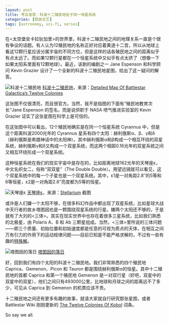 ```yaml
---
layout: post
title: 考古发现：科波十二殖民地处于同一恒星系统
categories: [假装文艺]
tags: [astronomy, sci-fi, series]
---
```


在<太空堡垒卡拉狄加里>的世界里，科波十二殖民地之间的地理关系一直是个很有争议的话题。有人认为12殖民地的名称正好对应着黄道十二宫，所以从地球上看这12颗行星应该分属宇宙的不同方位，但是这样的话各殖民地之间的距离似乎有点太远了。而如果12颗行星都在一个恒星系统中又似乎有点太挤了（想像一下如果太阳系里面有12颗地球）。最近，该剧的编剧之一 Jane Espenson 和科学顾问 Kevin Grazier 设计了一个全新的科波十二殖民地星图，给出了这一疑问的解答。

![科波十二殖民地](http://ww1.sinaimg.cn/large/abb3ee10jw1dv9gngahm6j.jpg)
[科波十二殖民地](http://ww1.sinaimg.cn/large/abb3ee10jw1dv9gngahm6j.jpg)，来源：[Detailed Map Of Battlestar Galactica’s Twelve Colonies](http://io9.com/5742034/a-detailed-map-of-battlestar-galacticas-twelve-colonies)

这张图不仅很漂亮，而且很官方。当然，我不是指图的下面有“殖民地教育次长”Jane Espenson 的签名，而是说供职于 NASA 喷气推进实验室的 Kevin Grazier 证实了这张星图在科学上是可信的。

在这张图中可以看出，12个殖民地确实是在同一个恒星系统 Cyrannus 中，但是这个距离科波2000光年的 Cyrannus 星系有四个太阳：赫利俄斯α、β、γ和δ（赫利俄斯是希腊神话中的太阳神）。其中赫利俄斯α和β构成一个相互环绕的双星系统，赫利俄斯γ和δ又构成一个双星系统，而这两个相距0.16光年的双星系统之间又相互环绕形成一个双星系统。

这种恒星系统在我们的现实宇宙中是存在的，比如距离地球162光年的天琴座ε，中文名织女二，俗称“双双星”（The Double Double）。用望远镜就可以看见，这个双星系统中的每一个子星也是一个双星系统。其中，ε1是一对角距2.8″的5等和6等恒星，ε2是一对角距2.6″亮度都为5等的恒星。

![天琴座ε](http://ww2.sinaimg.cn/large/abb3ee10jw1dv9gnlgoaij.jpg)
[天琴座ε](http://ww2.sinaimg.cn/large/abb3ee10jw1dv9gnlgoaij.jpg)，来源：[Stellarium](http://www.stellarium.org/) 截图

或许是人们嫌一个太阳不够，在很多科幻作品中都出现了双星系统，比如星球大战中天行者的故乡塔图因也是一颗围绕双星系统的行星。嫌两个太阳还不够的，于是就有了大刘的<三体>。其实在现实世界中也存在着很多三星系统，比如我们熟悉的北极星，由 Polaris A、B 和 Ab 三颗星组成。当然，<三体>里所说的三体问题——即三个质量、初始位置和初始速度都是任意的可视为质点的天体，在相互之间万有引力的作用下的运动规律问题——目前已知是不能严格求解的，不过有一些有趣的[特殊解](http://www.matrix67.com/blog/archives/3979)。

![塔图因的落日](http://ww3.sinaimg.cn/large/abb3ee10tw1e6r2uiht2fj21kw0pcgt4.jpg)
[塔图因的落日](http://ww3.sinaimg.cn/large/abb3ee10tw1e6r2uiht2fj21kw0pcgt4.jpg)

好，回到我们有四个太阳的科波十二殖民地。我们非常熟悉的四个殖民地 Caprica、Gemenon、Picon 和 Tauron 都是围绕赫利俄斯α的恒星。其中十二殖民地的首都 Caprica 和第一个殖民地 Gemenon 是一对双行星（好吧，双星中的双星中的双星），他们之间只有493000公里，比地球和月球之间的距离远不了多少，可见从 Caprica 到 Gemenon 的机票应该不贵。

十二殖民地之间还有更多有趣的故事，就请大家就自行研究那张星图，或者 Battlestar Wiki 刚刚更新的 [The Twelve Colonies Of Kobol](http://en.battlestarwiki.org/wiki/The_Twelve_Colonies_(RDM)) 词条。

So say we all.
